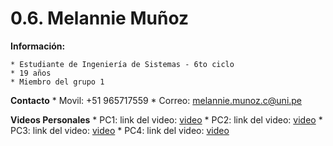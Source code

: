 # 0.6. Melannie Muñoz

**Información:**

    * Estudiante de Ingeniería de Sistemas - 6to ciclo
    * 19 años
    * Miembro del grupo 1

**Contacto**
    * Movil: +51 965717559
    * Correo: melannie.munoz.c@uni.pe
    
**Videos Personales**
    * PC1: link del video: [video](https://youtu.be/21KHYGjrbhs)
    * PC2: link del video: [video](https://youtu.be/-QPewjMf9CQ)
    * PC3: link del video: [video](https://unipe-my.sharepoint.com/:v:/g/personal/melannie_munoz_c_uni_pe/EWhy-_L_BKxJsC9a7SMYJI0B-lc8NiMtAJO6_vy1DiW4KA?e=MAODn4&nav=eyJyZWZlcnJhbEluZm8iOnsicmVmZXJyYWxBcHAiOiJTdHJlYW1XZWJBcHAiLCJyZWZlcnJhbFZpZXciOiJTaGFyZURpYWxvZy1MaW5rIiwicmVmZXJyYWxBcHBQbGF0Zm9ybSI6IldlYiIsInJlZmVycmFsTW9kZSI6InZpZXcifX0%3D)
    * PC4: link del video: [video](https://unipe-my.sharepoint.com/:v:/g/personal/melannie_munoz_c_uni_pe/EUA0eyQKoV9Fqhcedm9WBPQB2mgU_R73ckTwBNvJbYD_PA?e=uMNIH5&nav=eyJyZWZlcnJhbEluZm8iOnsicmVmZXJyYWxBcHAiOiJTdHJlYW1XZWJBcHAiLCJyZWZlcnJhbFZpZXciOiJTaGFyZURpYWxvZy1MaW5rIiwicmVmZXJyYWxBcHBQbGF0Zm9ybSI6IldlYiIsInJlZmVycmFsTW9kZSI6InZpZXcifX0%3D)